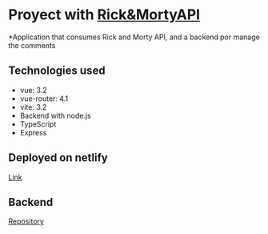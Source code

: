 # Proyect with [Rick&MortyAPI](https://rickandmortyapi.com/documentation/)

\*Application that consumes Rick and Morty API, and a backend por manage the comments

## Technologies used

- vue: 3.2
- vue-router: 4.1
- vite: 3.2
- Backend with node.js
- TypeScript
- Express

## Deployed on netlify

[Link](https://capable-pithivier-7141b7.netlify.app)

## Backend

[Repository](https://github.com/Ebanx3/commentsForRaMProject)
